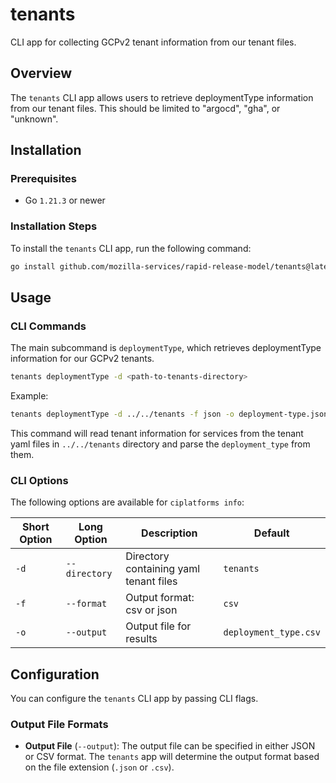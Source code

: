 # tenants

CLI app for collecting GCPv2 tenant information from our tenant files.

## Overview

The `tenants` CLI app allows users to retrieve deploymentType information from
our tenant files. This should be limited to "argocd", "gha", or "unknown".

## Installation

### Prerequisites

* Go `1.21.3` or newer

### Installation Steps

To install the `tenants` CLI app, run the following command:

```bash
go install github.com/mozilla-services/rapid-release-model/tenants@latest
```

## Usage

### CLI Commands

The main subcommand is `deploymentType`, which retrieves deploymentType information for
our GCPv2 tenants.

```bash
tenants deploymentType -d <path-to-tenants-directory>
```

Example:

```bash
tenants deploymentType -d ../../tenants -f json -o deployment-type.json
```

This command will read tenant information for services from the tenant yaml files in `../../tenants` directory and
parse the `deployment_type` from them.

### CLI Options

The following options are available for `ciplatforms info`:

| Short Option | Long Option     | Description                                      | Default               |
|--------------|-----------------|--------------------------------------------------|-----------------------|
| `-d`         | `--directory`   | Directory containing yaml tenant files           | `tenants`             |
| `-f`         | `--format`      | Output format: csv or json                       | `csv`                 |
| `-o`         | `--output`      | Output file for results                          | `deployment_type.csv` |

## Configuration

You can configure the `tenants` CLI app by passing CLI flags.

### Output File Formats

* **Output File** (`--output`): The output file can be specified in either JSON or CSV format. The `tenants` app will determine the output format based on the file extension (`.json` or `.csv`).